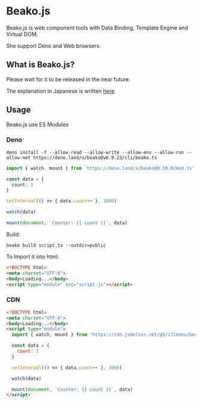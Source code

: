 # Beako.js

Beako.js is web component tools with Data Binding, Template Engine and Virtual DOM.

She support Deno and Web browsers.


## What is Beako.js?

Please wait for it to be released in the near future.

The explanation in Japanese is written [here](https://zenn.dev/itte/articles/54dfdf99622e40).

## Usage

Beako.js use ES Modules

### Deno

```shell
deno install -f --allow-read --allow-write --allow-env --allow-run --allow-net https://deno.land/x/beako@v0.9.23/cli/beako.ts
```

```ts
import { watch, mount } from 'https://deno.land/x/beako@0.10.0/mod.ts'

const data = {
  count: 1
}

setInterval(() => { data.count++ }, 1000)

watch(data)

mount(document, `Counter: {{ count }}`, data)
```

Build:

```shell
beako build script.ts --outdir=public
```

To Import it into html:

```html
<!DOCTYPE html>
<meta charset="UTF-8">
<body>Loading...</body>
<script type="module" src="script.js"></script>
```

### CDN

```html
<!DOCTYPE html>
<meta charset="UTF-8">
<body>Loading...</body>
<script type="module">
  import { watch, mount } from 'https://cdn.jsdelivr.net/gh/ittedev/beako@0.10.0/beako.js'

  const data = {
    count: 1
  }

  setInterval(() => { data.count++ }, 1000)

  watch(data)

  mount(document, `Counter: {{ count }}`, data)
</script>
```

